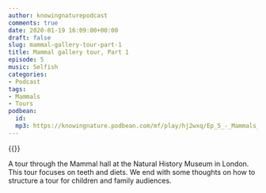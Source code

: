 ```yaml
---
author: knowingnaturepodcast
comments: true
date: 2020-01-19 16:09:00+00:00
draft: false
slug: mammal-gallery-tour-part-1
title: Mammal gallery tour, Part 1
episode: 5
music: Selfish
categories:
- Podcast
tags:
- Mammals
- Tours
podbean:
  id:
  mp3: https://knowingnature.podbean.com/mf/play/hj2wxq/Ep_5_-_Mammals_tour.mp3
---
```


{{<podcast-player>}}

A tour through the Mammal hall at the Natural History Museum in London. This
tour focuses on teeth and diets. We end with some thoughts on how to structure
a tour for children and family audiences.
